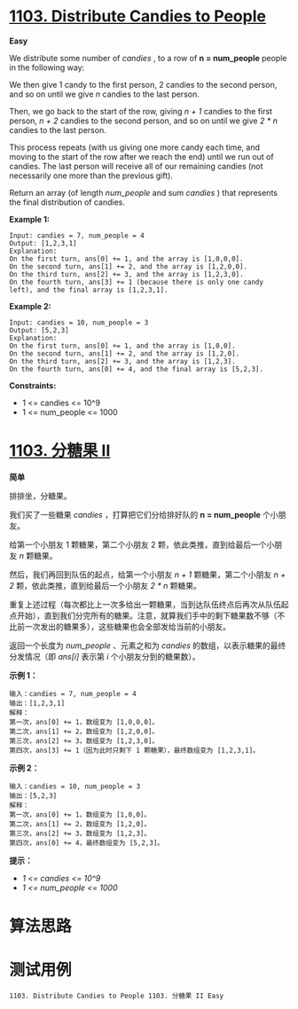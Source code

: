 # [1103. Distribute Candies to People][enTitle]

**Easy**

We distribute some number of  *candies* , to a row of **n = num_people**  people in the following way:

We then give 1 candy to the first person, 2 candies to the second person, and so on until we give  *n*  candies to the last person.

Then, we go back to the start of the row, giving  *n + 1*  candies to the first person,  *n + 2*  candies to the second person, and so on until we give  *2 * n*  candies to the last person.

This process repeats (with us giving one more candy each time, and moving to the start of the row after we reach the end) until we run out of candies. The last person will receive all of our remaining candies (not necessarily one more than the previous gift).

Return an array (of length  *num_people*  and sum  *candies* ) that represents the final distribution of candies.



**Example 1:** 

```
Input: candies = 7, num_people = 4
Output: [1,2,3,1]
Explanation:
On the first turn, ans[0] += 1, and the array is [1,0,0,0].
On the second turn, ans[1] += 2, and the array is [1,2,0,0].
On the third turn, ans[2] += 3, and the array is [1,2,3,0].
On the fourth turn, ans[3] += 1 (because there is only one candy left), and the final array is [1,2,3,1].

```

**Example 2:** 

```
Input: candies = 10, num_people = 3
Output: [5,2,3]
Explanation:
On the first turn, ans[0] += 1, and the array is [1,0,0].
On the second turn, ans[1] += 2, and the array is [1,2,0].
On the third turn, ans[2] += 3, and the array is [1,2,3].
On the fourth turn, ans[0] += 4, and the final array is [5,2,3].

```



**Constraints:** 

- 1 <= candies <= 10^9 
- 1 <= num_people <= 1000


# [1103. 分糖果 II][cnTitle]

**简单**

排排坐，分糖果。

我们买了一些糖果  *candies* ，打算把它们分给排好队的 **n = num_people**  个小朋友。

给第一个小朋友 1 颗糖果，第二个小朋友 2 颗，依此类推，直到给最后一个小朋友  *n*  颗糖果。

然后，我们再回到队伍的起点，给第一个小朋友  *n + 1*  颗糖果，第二个小朋友  *n + 2*  颗，依此类推，直到给最后一个小朋友  *2 * n*  颗糖果。

重复上述过程（每次都比上一次多给出一颗糖果，当到达队伍终点后再次从队伍起点开始），直到我们分完所有的糖果。注意，就算我们手中的剩下糖果数不够（不比前一次发出的糖果多），这些糖果也会全部发给当前的小朋友。

返回一个长度为  *num_people* 、元素之和为  *candies*  的数组，以表示糖果的最终分发情况（即  *ans[i]*  表示第  *i*  个小朋友分到的糖果数）。



**示例 1：** 

```
输入：candies = 7, num_people = 4
输出：[1,2,3,1]
解释：
第一次，ans[0] += 1，数组变为 [1,0,0,0]。
第二次，ans[1] += 2，数组变为 [1,2,0,0]。
第三次，ans[2] += 3，数组变为 [1,2,3,0]。
第四次，ans[3] += 1（因为此时只剩下 1 颗糖果），最终数组变为 [1,2,3,1]。

```

**示例 2：** 

```
输入：candies = 10, num_people = 3
输出：[5,2,3]
解释：
第一次，ans[0] += 1，数组变为 [1,0,0]。
第二次，ans[1] += 2，数组变为 [1,2,0]。
第三次，ans[2] += 3，数组变为 [1,2,3]。
第四次，ans[0] += 4，最终数组变为 [5,2,3]。

```



**提示：** 

-  *1 <= candies <= 10^9*  
-  *1 <= num_people <= 1000* 




# 算法思路

# 测试用例
```
1103. Distribute Candies to People 1103. 分糖果 II Easy
```

[enTitle]: https://leetcode.com/problems/distribute-candies-to-people/
[cnTitle]: https://leetcode-cn.com/problems/distribute-candies-to-people/
